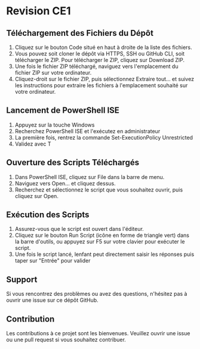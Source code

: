 # Revision CE1
## Téléchargement des Fichiers du Dépôt
1. Cliquez sur le bouton Code situé en haut à droite de la liste des fichiers.
2. Vous pouvez soit cloner le dépôt via HTTPS, SSH ou GitHub CLI, soit télécharger le ZIP. Pour télécharger le ZIP, cliquez sur Download ZIP.
3. Une fois le fichier ZIP téléchargé, naviguez vers l'emplacement du fichier ZIP sur votre ordinateur.
4. Cliquez-droit sur le fichier ZIP, puis sélectionnez Extraire tout... et suivez les instructions pour extraire les fichiers à l'emplacement souhaité sur votre ordinateur.

## Lancement de PowerShell ISE
1. Appuyez sur la touche Windows
2. Recherchez PowerShell ISE et l'exécutez en administrateur 
3. La première fois, rentrez la commande Set-ExecutionPolicy Unrestricted 
4. Validez avec T

## Ouverture des Scripts Téléchargés
1. Dans PowerShell ISE, cliquez sur File dans la barre de menu.
2. Naviguez vers Open... et cliquez dessus.
3. Recherchez et sélectionnez le script que vous souhaitez ouvrir, puis cliquez sur Open.

## Exécution des Scripts
1. Assurez-vous que le script est ouvert dans l'éditeur.
2. Cliquez sur le bouton Run Script (icône en forme de triangle vert) dans la barre d'outils, ou appuyez sur F5 sur votre clavier pour exécuter le script.
3. Une fois le script lancé, lenfant peut directement saisir les réponses puis taper sur "Entrée" pour valider

## Support
Si vous rencontrez des problèmes ou avez des questions, n'hésitez pas à ouvrir une issue sur ce dépôt GitHub.

## Contribution
Les contributions à ce projet sont les bienvenues. Veuillez ouvrir une issue ou une pull request si vous souhaitez contribuer.
